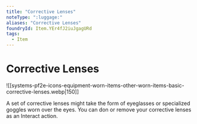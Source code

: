 ```yaml
---
title: "Corrective Lenses"
noteType: ":luggage:"
aliases: "Corrective Lenses"
foundryId: Item.YEr4fJ2iuJgagURd
tags:
  - Item
---
```


# Corrective Lenses
![[systems-pf2e-icons-equipment-worn-items-other-worn-items-basic-corrective-lenses.webp|150]]

A set of corrective lenses might take the form of eyeglasses or specialized goggles worn over the eyes. You can don or remove your corrective lenses as an Interact action.
